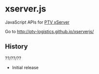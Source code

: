 xserver.js
==========

JavaScript APIs for [PTV xServer](http://xserver.ptvgroup.com/home/ptv-xserver-en/)

Go to http://ptv-logistics.github.io/xserverjs/ 


History 
-------

??/??/??
* Initial release
